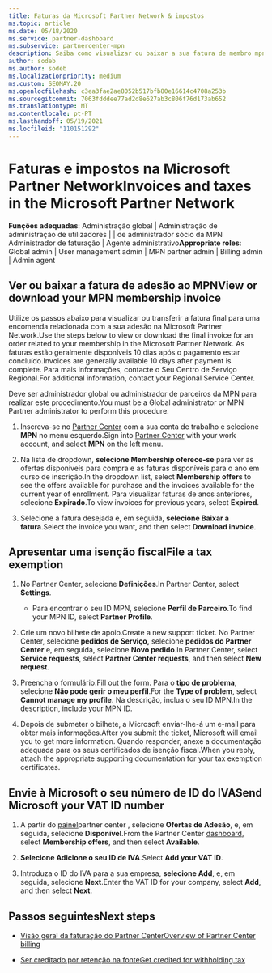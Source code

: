 ```yaml
---
title: Faturas da Microsoft Partner Network & impostos
ms.topic: article
ms.date: 05/18/2020
ms.service: partner-dashboard
ms.subservice: partnercenter-mpn
description: Saiba como visualizar ou baixar a sua fatura de membro mpn, como solicitar isenção de impostos e como enviar à Microsoft o seu número de ID de IVA.
author: sodeb
ms.author: sodeb
ms.localizationpriority: medium
ms.custom: SEOMAY.20
ms.openlocfilehash: c3ea3fae2ae8052b517bfb80e16614c4708a253b
ms.sourcegitcommit: 7063fdddee77ad2d8e627ab3c806f76d173ab652
ms.translationtype: MT
ms.contentlocale: pt-PT
ms.lasthandoff: 05/19/2021
ms.locfileid: "110151292"
---
```

# <a name="invoices-and-taxes-in-the-microsoft-partner-network"></a><span data-ttu-id="60f37-103">Faturas e impostos na Microsoft Partner Network</span><span class="sxs-lookup"><span data-stu-id="60f37-103">Invoices and taxes in the Microsoft Partner Network</span></span>

<span data-ttu-id="60f37-104">**Funções adequadas**: Administração global | Administração de administração de utilizadores | | de administrador sócio da MPN Administrador de faturação | Agente administrativo</span><span class="sxs-lookup"><span data-stu-id="60f37-104">**Appropriate roles**: Global admin | User management admin | MPN partner admin | Billing admin | Admin agent</span></span>

## <a name="view-or-download-your-mpn-membership-invoice"></a><span data-ttu-id="60f37-105">Ver ou baixar a fatura de adesão ao MPN</span><span class="sxs-lookup"><span data-stu-id="60f37-105">View or download your MPN membership invoice</span></span>

<span data-ttu-id="60f37-106">Utilize os passos abaixo para visualizar ou transferir a fatura final para uma encomenda relacionada com a sua adesão na Microsoft Partner Network.</span><span class="sxs-lookup"><span data-stu-id="60f37-106">Use the steps below to view or download the final invoice for an order related to your membership in the Microsoft Partner Network.</span></span> <span data-ttu-id="60f37-107">As faturas estão geralmente disponíveis 10 dias após o pagamento estar concluído.</span><span class="sxs-lookup"><span data-stu-id="60f37-107">Invoices are generally available 10 days after payment is complete.</span></span> <span data-ttu-id="60f37-108">Para mais informações, contacte o Seu Centro de Serviço Regional.</span><span class="sxs-lookup"><span data-stu-id="60f37-108">For additional information, contact your Regional Service Center.</span></span>  

<span data-ttu-id="60f37-109">Deve ser administrador global ou administrador de parceiros da MPN para realizar este procedimento.</span><span class="sxs-lookup"><span data-stu-id="60f37-109">You must be a Global administrator or MPN Partner administrator to perform this procedure.</span></span> 

1.  <span data-ttu-id="60f37-110">Inscreva-se no [Partner Center](https://partner.microsoft.com/dashboard/home) com a sua conta de trabalho e selecione **MPN** no menu esquerdo.</span><span class="sxs-lookup"><span data-stu-id="60f37-110">Sign into [Partner Center](https://partner.microsoft.com/dashboard/home) with your work account, and select **MPN** on the left menu.</span></span>

4.  <span data-ttu-id="60f37-111">Na lista de dropdown, **selecione Membership oferece-se** para ver as ofertas disponíveis para compra e as faturas disponíveis para o ano em curso de inscrição.</span><span class="sxs-lookup"><span data-stu-id="60f37-111">In the dropdown list, select **Membership offers** to see the offers available for purchase and the invoices available for the current year of enrollment.</span></span> <span data-ttu-id="60f37-112">Para visualizar faturas de anos anteriores, selecione **Expirado**.</span><span class="sxs-lookup"><span data-stu-id="60f37-112">To view invoices for previous years, select **Expired**.</span></span>

6.  <span data-ttu-id="60f37-113">Selecione a fatura desejada e, em seguida, **selecione Baixar a fatura**.</span><span class="sxs-lookup"><span data-stu-id="60f37-113">Select the invoice you want, and then select **Download invoice**.</span></span> 

## <a name="file-a-tax-exemption"></a><span data-ttu-id="60f37-114">Apresentar uma isenção fiscal</span><span class="sxs-lookup"><span data-stu-id="60f37-114">File a tax exemption</span></span>

1.  <span data-ttu-id="60f37-115">No Partner Center, selecione **Definições**.</span><span class="sxs-lookup"><span data-stu-id="60f37-115">In Partner Center, select **Settings**.</span></span>
    - <span data-ttu-id="60f37-116">Para encontrar o seu ID MPN, selecione **Perfil de Parceiro**.</span><span class="sxs-lookup"><span data-stu-id="60f37-116">To find your MPN ID, select **Partner Profile**.</span></span>

2.  <span data-ttu-id="60f37-117">Crie um novo bilhete de apoio.</span><span class="sxs-lookup"><span data-stu-id="60f37-117">Create a new support ticket.</span></span> <span data-ttu-id="60f37-118">No Partner Center, selecione **pedidos de Serviço,** selecione **pedidos do Partner Center** e, em seguida, selecione **Novo pedido**.</span><span class="sxs-lookup"><span data-stu-id="60f37-118">In Partner Center, select **Service requests**, select **Partner Center requests**, and then select **New request**.</span></span>

3.  <span data-ttu-id="60f37-119">Preencha o formulário.</span><span class="sxs-lookup"><span data-stu-id="60f37-119">Fill out the form.</span></span> <span data-ttu-id="60f37-120">Para o **tipo de problema,** selecione **Não pode gerir o meu perfil**.</span><span class="sxs-lookup"><span data-stu-id="60f37-120">For the **Type of problem**, select **Cannot manage my profile**.</span></span> <span data-ttu-id="60f37-121">Na descrição, inclua o seu ID MPN.</span><span class="sxs-lookup"><span data-stu-id="60f37-121">In the description, include your MPN ID.</span></span>

4.  <span data-ttu-id="60f37-122">Depois de submeter o bilhete, a Microsoft enviar-lhe-á um e-mail para obter mais informações.</span><span class="sxs-lookup"><span data-stu-id="60f37-122">After you submit the ticket, Microsoft will email you to get more information.</span></span> <span data-ttu-id="60f37-123">Quando responder, anexe a documentação adequada para os seus certificados de isenção fiscal.</span><span class="sxs-lookup"><span data-stu-id="60f37-123">When you reply, attach the appropriate supporting documentation for your tax exemption certificates.</span></span>

## <a name="send-microsoft-your-vat-id-number"></a><span data-ttu-id="60f37-124">Envie à Microsoft o seu número de ID do IVA</span><span class="sxs-lookup"><span data-stu-id="60f37-124">Send Microsoft your VAT ID number</span></span>

1.  <span data-ttu-id="60f37-125">A partir do [painel](https://partner.microsoft.com/dashboard/home)partner center , selecione **Ofertas de Adesão**, e, em seguida, selecione **Disponível**.</span><span class="sxs-lookup"><span data-stu-id="60f37-125">From the Partner Center [dashboard](https://partner.microsoft.com/dashboard/home), select **Membership offers**, and then select **Available**.</span></span> 

2.  <span data-ttu-id="60f37-126">**Selecione Adicione o seu ID de IVA**.</span><span class="sxs-lookup"><span data-stu-id="60f37-126">Select **Add your VAT ID**.</span></span> 

3.  <span data-ttu-id="60f37-127">Introduza o ID do IVA para a sua empresa, **selecione Add**, e, em seguida, selecione **Next**.</span><span class="sxs-lookup"><span data-stu-id="60f37-127">Enter the VAT ID for your company, select **Add**, and then select **Next**.</span></span> 

## <a name="next-steps"></a><span data-ttu-id="60f37-128">Passos seguintes</span><span class="sxs-lookup"><span data-stu-id="60f37-128">Next steps</span></span>

- [<span data-ttu-id="60f37-129">Visão geral da faturação do Partner Center</span><span class="sxs-lookup"><span data-stu-id="60f37-129">Overview of Partner Center billing</span></span>](billing-basics.md)

- [<span data-ttu-id="60f37-130">Ser creditado por retenção na fonte</span><span class="sxs-lookup"><span data-stu-id="60f37-130">Get credited for withholding tax</span></span>](withholding-tax-credit-form.md)